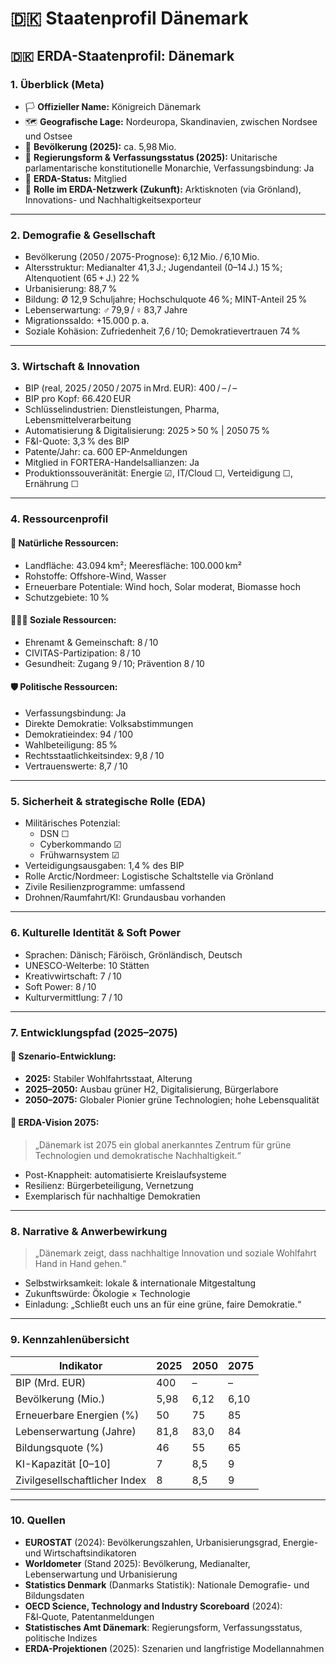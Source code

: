 # 🇩🇰 Staatenprofil Dänemark

## 🇩🇰 ERDA-Staatenprofil: Dänemark

### 1. Überblick (Meta)

* 🏳️ **Offizieller Name:** Königreich Dänemark
* 🗺️ **Geografische Lage:** Nordeuropa, Skandinavien, zwischen Nordsee und Ostsee
* 👥 **Bevölkerung (2025):** ca. 5,98 Mio.
* 🧠 **Regierungsform & Verfassungsstatus (2025):** Unitarische parlamentarische konstitutionelle Monarchie, Verfassungsbindung: Ja
* 📅 **ERDA-Status:** Mitglied
* 🧭 **Rolle im ERDA-Netzwerk (Zukunft):** Arktisknoten (via Grönland), Innovations- und Nachhaltigkeitsexporteur

***

### 2. Demografie & Gesellschaft

* Bevölkerung (2050 / 2075-Prognose): 6,12 Mio. / 6,10 Mio.
* Altersstruktur: Medianalter 41,3 J.; Jugendanteil (0–14 J.) 15 %; Altenquotient (65 + J.) 22 %
* Urbanisierung: 88,7 %
* Bildung: Ø 12,9 Schuljahre; Hochschulquote 46 %; MINT-Anteil 25 %
* Lebenserwartung: ♂ 79,9 / ♀ 83,7 Jahre
* Migrationssaldo: +15.000 p. a.
* Soziale Kohäsion: Zufriedenheit 7,6 / 10; Demokratievertrauen 74 %

***

### 3. Wirtschaft & Innovation

* BIP (real, 2025 / 2050 / 2075 in Mrd. EUR): 400 / – / –
* BIP pro Kopf: 66.420 EUR
* Schlüsselindustrien: Dienstleistungen, Pharma, Lebensmittelverarbeitung
* Automatisierung & Digitalisierung: 2025 > 50 % | 2050 75 %
* F\&I-Quote: 3,3 % des BIP
* Patente/Jahr: ca. 600 EP-Anmeldungen
* Mitglied in FORTERA-Handelsallianzen: Ja
* Produktionssouveränität: Energie ☑, IT/Cloud ☐, Verteidigung ☐, Ernährung ☐

***

### 4. Ressourcenprofil

#### 🌱 Natürliche Ressourcen:

* Landfläche: 43.094 km²; Meeresfläche: 100.000 km²
* Rohstoffe: Offshore-Wind, Wasser
* Erneuerbare Potentiale: Wind hoch, Solar moderat, Biomasse hoch
* Schutzgebiete: 10 %

#### 🧑‍🤝‍🧑 Soziale Ressourcen:

* Ehrenamt & Gemeinschaft: 8 / 10
* CIVITAS-Partizipation: 8 / 10
* Gesundheit: Zugang 9 / 10; Prävention 8 / 10

#### 🛡️ Politische Ressourcen:

* Verfassungsbindung: Ja
* Direkte Demokratie: Volksabstimmungen
* Demokratieindex: 94 / 100
* Wahlbeteiligung: 85 %
* Rechtsstaatlichkeitsindex: 9,8 / 10
* Vertrauenswerte: 8,7 / 10

***

### 5. Sicherheit & strategische Rolle (EDA)

* Militärisches Potenzial:
  * DSN ☐
  * Cyberkommando ☑
  * Frühwarnsystem ☑
* Verteidigungsausgaben: 1,4 % des BIP
* Rolle Arctic/Nordmeer: Logistische Schaltstelle via Grönland
* Zivile Resilienzprogramme: umfassend
* Drohnen/Raumfahrt/KI: Grundausbau vorhanden

***

### 6. Kulturelle Identität & Soft Power

* Sprachen: Dänisch; Färöisch, Grönländisch, Deutsch
* UNESCO-Welterbe: 10 Stätten
* Kreativwirtschaft: 7 / 10
* Soft Power: 8 / 10
* Kulturvermittlung: 7 / 10

***

### 7. Entwicklungspfad (2025–2075)

#### 🔭 Szenario-Entwicklung:

* **2025:** Stabiler Wohlfahrtsstaat, Alterung
* **2025–2050:** Ausbau grüner H2, Digitalisierung, Bürgerlabore
* **2050–2075:** Globaler Pionier grüne Technologien; hohe Lebensqualität

#### 🚀 ERDA-Vision 2075:

> „Dänemark ist 2075 ein global anerkanntes Zentrum für grüne Technologien und demokratische Nachhaltigkeit.“

* Post-Knappheit: automatisierte Kreislaufsysteme
* Resilienz: Bürgerbeteiligung, Vernetzung
* Exemplarisch für nachhaltige Demokratien

***

### 8. Narrative & Anwerbewirkung

> „Dänemark zeigt, dass nachhaltige Innovation und soziale Wohlfahrt Hand in Hand gehen.“

* Selbstwirksamkeit: lokale & internationale Mitgestaltung
* Zukunftswürde: Ökologie × Technologie
* Einladung: „Schließt euch uns an für eine grüne, faire Demokratie.“

***

### 9. Kennzahlenübersicht

| Indikator                     | 2025 | 2050 | 2075 |
| ----------------------------- | ---- | ---- | ---- |
| BIP (Mrd. EUR)                | 400  | –    | –    |
| Bevölkerung (Mio.)            | 5,98 | 6,12 | 6,10 |
| Erneuerbare Energien (%)      | 50   | 75   | 85   |
| Lebenserwartung (Jahre)       | 81,8 | 83,0 | 84   |
| Bildungsquote (%)             | 46   | 55   | 65   |
| KI-Kapazität \[0–10]          | 7    | 8,5  | 9    |
| Zivilgesellschaftlicher Index | 8    | 8,5  | 9    |

***

### 10. Quellen

* **EUROSTAT** (2024): Bevölkerungszahlen, Urbanisierungsgrad, Energie- und Wirtschaftsindikatoren
* **Worldometer** (Stand 2025): Bevölkerung, Medianalter, Lebenserwartung und Urbanisierung
* **Statistics Denmark** (Danmarks Statistik): Nationale Demografie- und Bildungsdaten
* **OECD Science, Technology and Industry Scoreboard** (2024): F\&I‑Quote, Patentanmeldungen
* **Statistisches Amt Dänemark**: Regierungsform, Verfassungsstatus, politische Indizes
* **ERDA-Projektionen** (2025): Szenarien und langfristige Modellannahmen
